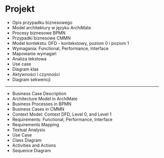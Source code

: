 # Projekt

- Opis przypadku biznesowego
- Model architektury w języku ArchiMate
- Procesy biznesowe BPMN
- Przypadki biznesowe CMMN
- Model kontekstu: DFD - kontekstowy, poziom 0 i poziom 1
- Wymagania: Functional, Performance, Interface
- Mapowanie wymagań
- Analiza tekstowa
- Use case
- Diagram klas
- Aktywności i czynności
- Diagram sekwencji

---

- Business Case Description
- Architecture Model in ArchiMate
- Business Processes in BPMN
- Business Cases in CMMN
- Context Model: Context DFD, Level 0, and Level 1
- Requirements: Functional, Performance, Interface
- Requirements Mapping
- Textual Analysis
- Use Case
- Class Diagram
- Activities and Actions
- Sequence Diagram
